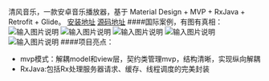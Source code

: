 清风音乐，一款安卓音乐播放器，基于 Material Design + MVP + RxJava + Retrofit + Glide。
[安装地址](http://fir.im/qingfengmusic)
[源码地址](https://git.oschina.net/wuganlin/QingFengMusic)
####国际案例，有图有真相：
![输入图片说明](http://git.oschina.net/uploads/images/2016/1021/200232_e83d8909_489675.png "主界面")
![输入图片说明](http://git.oschina.net/uploads/images/2016/1021/200316_5f4b414b_489675.png "网络歌曲分类")
![输入图片说明](http://git.oschina.net/uploads/images/2016/1021/200340_d9af50a4_489675.png "排行榜歌曲")
![输入图片说明](http://git.oschina.net/uploads/images/2016/1021/200404_e723c52e_489675.png "歌词播放界面")
![输入图片说明](http://git.oschina.net/uploads/images/2016/1021/200422_117363d6_489675.png "播放歌曲通知栏显示")
####项目亮点：
- mvp模式：解耦model和view层，契约类管理mvp，结构清晰，实现纵向解耦
-  RxJava:包括Rx处理服务器请求、缓存、线程调度的完美封装
